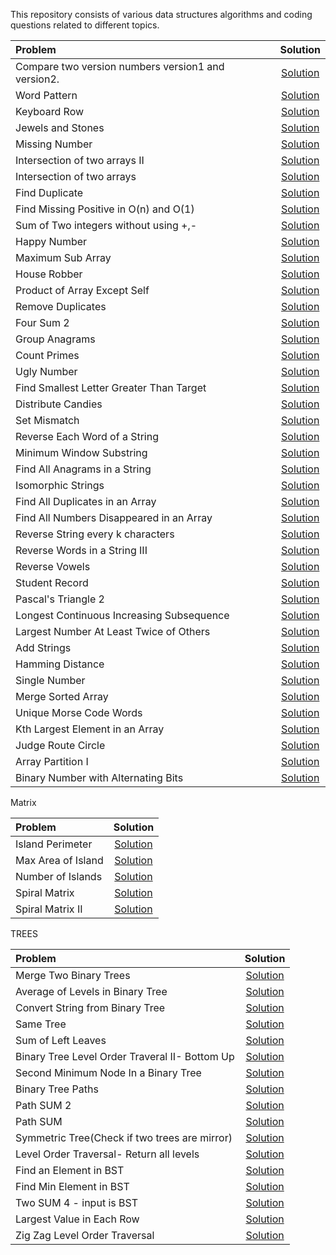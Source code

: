  This repository consists of various data structures algorithms and coding questions related to different topics.


| Problem | Solution |
| :------------ | :----------: |
| Compare two version numbers version1 and version2.|[Solution](MixedQuestions/CompareVersionNumber.java)|
| Word Pattern                                      |[Solution](MixedQuestions/WordPattern.java)|
| Keyboard Row                                      |[Solution](MixedQuestions/KeyboardRow.java)|
| Jewels and Stones                                 |[Solution](MixedQuestions/JewelsandStones.java)|
| Missing Number                                    |[Solution](MixedQuestions/MissingNumber.java)|
| Intersection of two arrays II                     |[Solution](MixedQuestions/IntersectionofTwoArrays2.java)|
| Intersection of two arrays                        |[Solution](MixedQuestions/IntersectionofTwoArrays.java)|
| Find Duplicate                                    |[Solution](MixedQuestions/FindDuplicate.java)|
| Find Missing Positive in O(n)  and O(1)           |[Solution](MixedQuestions/FirstMissingPositive.java)|
| Sum of Two integers without using +,-             |[Solution](MixedQuestions/SumofTwoIntgers.java)|
| Happy Number                                      |[Solution](MixedQuestions/HappyNumber.java)|
| Maximum Sub Array                                 |[Solution](MixedQuestions/MaximumSubarray.java)|
| House Robber                                      |[Solution](MixedQuestions/HouseRobber.java)|
| Product of Array Except Self                      |[Solution](MixedQuestions/ProductofArrayExceptSelf.java)|
| Remove Duplicates                                 |[Solution](MixedQuestions/RemoveDuplicates.java)|
| Four Sum 2                                        |[Solution](MixedQuestions/FourSum2.java)|
| Group Anagrams                                    |[Solution](MixedQuestions/GroupAnagrams.java)|
| Count Primes                                      |[Solution](MixedQuestions/CountPrimes.java)|
| Ugly Number                                       |[Solution](MixedQuestions/UglyNumber.java)|
| Find Smallest Letter Greater Than Target          |[Solution](MixedQuestions/SmallestLetter.java)|
| Distribute Candies                                |[Solution](MixedQuestions/DistributeCandies.java)|
| Set Mismatch                                      |[Solution](MixedQuestions/SetMismatch.java)|
| Reverse Each Word of a String                     |[Solution](MixedQuestions/ReverseEachWord.java)|
| Minimum Window Substring                          |[Solution](MixedQuestions/MinimumWindowSubstring.java)|
| Find All Anagrams in a String                     |[Solution](MixedQuestions/FindAllAnagrams.java)|
| Isomorphic Strings  <Optimize>                    |[Solution](MixedQuestions/IsomorphicStrings.java)|
| Find All Duplicates in an Array                   |[Solution](MixedQuestions/FindAllDuplicatesinanArray.java)|
| Find All Numbers Disappeared in an Array          |[Solution](MixedQuestions/FindAllDisappearedinArray.java)|
| Reverse String every k characters                 |[Solution](MixedQuestions/ReverseString2.java)|
| Reverse Words in a String III                     |[Solution](MixedQuestions/ReverseWordsinaStringIII.java)|
| Reverse Vowels                                    |[Solution](MixedQuestions/ReverseVowels.java)|
| Student Record                                    |[Solution](MixedQuestions/StudentRecord.java)|
| Pascal's Triangle 2                               |[Solution](MixedQuestions/PascalTriangle2.java)|
| Longest Continuous Increasing Subsequence         |[Solution](MixedQuestions/LongestContinuousIncreasingSubsequence.java)|
| Largest Number At Least Twice of Others           |[Solution](MixedQuestions/LargestNumberAtLeastTwiceofOthers.java)|
| Add Strings                                       |[Solution](MixedQuestions/AddStrings.java)|
| Hamming Distance                                  |[Solution](MixedQuestions/HammingDistance.java)|
| Single Number                                     |[Solution](MixedQuestions/SingleNumber.java)|
| Merge Sorted Array                                |[Solution](MixedQuestions/MergeSortedArray.java)|
| Unique Morse Code Words                           |[Solution](MixedQuestions/UniqueMorseCodeWords.java)|
| Kth Largest Element in an Array                   |[Solution](MixedQuestions/KthLargestElementinanArray.java)|
| Judge Route Circle                                |[Solution](MixedQuestions/JudgeRouteCircle.java)|
| Array Partition I                                 |[Solution](MixedQuestions/ArrayPartitionI.java)|
| Binary Number with Alternating Bits               |[Solution](MixedQuestions/BinaryNumberwithAlternatingBits.java)|

 Matrix
 
 | Problem | Solution |
 | :------------- | :----------: |
 | Island Perimeter                                 |[Solution](MixedQuestions/IslandPerimeter.java)|
 | Max Area of Island                               |[Solution](MixedQuestions/MaxAreaofIsland.java)|
 | Number of Islands                                |[Solution](MixedQuestions/NumberofIslands.java)|
 | Spiral Matrix                                    |[Solution](MixedQuestions/SpiralMatrix.java)|
 | Spiral Matrix II                                 |[Solution](MixedQuestions/SpiralMatrixII.java)|


 
 TREES
 
 | Problem | Solution |
 | :------------- | :----------: |
 | Merge Two Binary Trees                                 |[Solution](Trees/MergeTwoBinaryTrees.java)|
 | Average of Levels in Binary Tree                       |[Solution](Trees/AverageofLevelsInBinaryTree.java)|
 | Convert String from Binary Tree                        |[Solution](Trees/StringfromBinaryTree.java)|
 | Same Tree                                              |[Solution](Trees/SameTree.java)|
 | Sum of Left Leaves                                     |[Solution](Trees/SumofLeftLeaves.java)|
 | Binary Tree Level Order Traveral II- Bottom Up         |[Solution](Trees/LeverOrderTraversal2.java)|
 | Second Minimum Node In a Binary Tree                   |[Solution](Trees/SecMinNodeinBT.java)|
 | Binary Tree  Paths                                     |[Solution](Trees/BinaryTreePaths.java)|
 | Path SUM 2                                             |[Solution](Trees/PathSum2.java)|
 | Path SUM                                               |[Solution](Trees/PathSum.java)|
 | Symmetric Tree(Check if two trees are mirror)          |[Solution](Trees/SymmetricTree.java)|   
 | Level Order Traversal- Return all levels               |[Solution](Trees/LeetCodeLevelOrderTraversal.java)|
 | Find an Element in BST                                 |[Solution](Trees/BSTSearch.java)|
 | Find Min Element in BST                                |[Solution](Trees/MinElementinBST.java)|
 | Two SUM 4 - input is BST                               |[Solution](Trees/TwoSumBST.java)|
 | Largest Value in Each Row                              |[Solution](Trees/LargestValueinEachRow.java)|
 | Zig Zag Level Order Traversal                          |[Solution](Trees/ZigZagLevelOrderTraversal.java)|

 

    
 